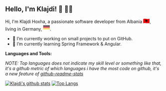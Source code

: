 
## **Hello, I'm Klajdi!**  :wave: :man_technologist:

Hi, I'm Klajdi Hoxha, a passionate software developer from Albania <img alt="Albania's Flag" raw="true" src="assets/al.png" />, living in Germany, <img alt="Germany's Flag" raw="true" width="21px" src="assets/germany.svg" />.

 * :hammer: I’m currently working on small projects to put on GitHub.
 * :open_book: I’m currently learning Spring Framework & Angular.
 
 **Languages and Tools:**
 

*NOTE: Top languages does not indicate my skill level or something like that, it's a github metric of which languages i have the most code on github, it's a new feature of [github-readme-stats](https://github.com/anuraghazra/github-readme-stats)*

[![Klajdi's github stats](https://github-readme-stats.vercel.app/api?username=Davion&show_icons=true)](https://github.com/anuraghazra/github-readme-stats)
[![Top Langs](https://github-readme-stats.vercel.app/api/top-langs/?username=Davion&layout=compact)](https://github.com/anuraghazra/github-readme-stats)
